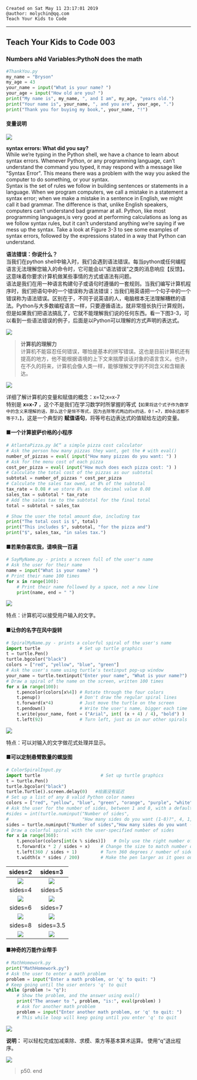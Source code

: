 ```
Created on Sat May 11 23:17:01 2019  
@author: molychin@qq.com  
Teach Your Kids to Code  
```  

---
## **Teach Your Kids to Code 003**
### Numbers aNd Variables:PythoN does the math

```python
#ThankYou.py
my_name = "Bryson"
my_age = 43
your_name = input("What is your name? ")
your_age = input("How old are you? ")
print("My name is", my_name, ", and I am", my_age, "years old.")
print("Your name is", your_name, ", and you are", your_age, ".")
print("Thank you for buying my book,", your_name, "!")
```

#### 变量说明
![](res/2019-05-13-15-11-16.png)

**syntax errors: What did you say?**  
While we’re typing in the Python shell, we have a chance to learn about syntax errors. Whenever Python, or any programming language, can’t understand the command you typed, it may respond with a message like "Syntax Error". This means there was a problem with the way you asked the computer to do something, or your syntax.  
Syntax is the set of rules we follow in building sentences or statements in a language. When we program computers, we call a mistake in a statement a syntax error; when we make a mistake  in a sentence in English, we might call it bad grammar. The difference is that, unlike English speakers, computers can’t understand  bad grammar at all. Python, like most programming languages,is very good at performing calculations as long as we follow syntax rules, but it can’t understand anything we’re saying if we mess up  the syntax. Take a look at Figure 3-3 to see some examples of syntax errors, followed by the expressions stated in a way that Python  can understand.

**语法错误：你说什么？**  
当我们在python shell中输入时，我们会遇到语法错误。每当python或任何编程语言无法理解您输入的命令时，它可能会以“语法错误”之类的消息响应【反馈】。这意味着你要求计算机做某些事情的方式或语法有问题。  
语法是我们在用一种语言构建句子或语句时遵循的一套规则。当我们编写计算机程序时，我们把语句中的一个错误称为语法错误；当我们用英语把一个句子中的一个错误称为语法错误。区别在于，不同于说英语的人，电脑根本无法理解糟糕的语法。Python与大多数编程语言一样，只要遵循语法，就非常擅长执行计算规则，但是如果我们把语法搞乱了，它就不能理解我们说的任何东西。看一下图3-3，可以看到一些语法错误的例子，后面是以Python可以理解的方式声明的表达式。

![](res/2019-05-13-15-22-07.png)

>**计算机的理解力**  
计算机不能容忍任何错误，哪怕是基本的拼写错误。这也是目前计算机还有提高的地方，他不能根据语境的上下文来揣摩谈话对象的语言含义。也许，在不久的将来，计算机会像人类一样，能够理解文字的不同含义和含糊表达。

![](res/2019-05-13-15-28-04.png)

详细了解计算机的变量和赋值的概念：x=12;x=x-7  
特别是 **x=x-7** ，这个不是我们在学习数学时所掌握的等式`【如果将这个式子作为数学中的含义来理解的话，那么这个是恒不等式，因为去除等式两边的x的话，0！=7，即0永远都不等于7。】`，这是一个典型的 **赋值语句**，将等号右边表达式的值赋给左边的变量。

#### ■一个计算披萨价格的小程序
```python
# AtlantaPizza.py â€“ a simple pizza cost calculator
# Ask the person how many pizzas they want, get the # with eval()
number_of_pizzas = eval( input("How many pizzas do you want: ") )
# Ask for the menu cost of each pizza
cost_per_pizza = eval( input("How much does each pizza cost: ") )
# Calculate the total cost of the pizzas as our subtotal
subtotal = number_of_pizzas * cost_per_pizza
# Calculate the sales tax owed, at 8% of the subtotal
tax_rate = 0.08 # we store 8% as the decimal value 0.08
sales_tax = subtotal * tax_rate
# Add the sales tax to the subtotal for the final total
total = subtotal + sales_tax

# Show the user the total amount due, including tax
print("The total cost is $", total)
print("This includes $", subtotal, "for the pizza and")
print("$", sales_tax, "in sales tax.")
```

#### ■若果你喜欢我，请唤我一百遍
```python
# SayMyName.py - prints a screen full of the user's name
# Ask the user for their name
name = input("What is your name? ")
# Print their name 100 times
for x in range(100):
    # Print their name followed by a space, not a new line
    print(name, end = " ")
```
![](res/2019-05-13-16-00-16.png)

特点：计算机可以接受用户输入的文字。

#### ■让你的名字在风中旋转
```python
# SpiralMyName.py - prints a colorful spiral of the user's name
import turtle               # Set up turtle graphics
t = turtle.Pen()  
turtle.bgcolor("black")
colors = ["red", "yellow", "blue", "green"]
# Ask the user's name using turtle's textinput pop-up window
your_name = turtle.textinput("Enter your name", "What is your name?")
# Draw a spiral of the name on the screen, written 100 times
for x in range(100):
    t.pencolor(colors[x%4]) # Rotate through the four colors
    t.penup()               # Don't draw the regular spiral lines
    t.forward(x*4)          # Just move the turtle on the screen
    t.pendown()             # Write the user's name, bigger each time
    t.write(your_name, font = ("Arial", int( (x + 4) / 4), "bold") )
    t.left(92)              # Turn left, just as in our other spirals
```
![](res/2019-5-13-18-59-49.png)

特点：可以对输入的文字做花式处理并显示。

#### ■可以定制悬臂数量的螺旋图
```python
# ColorSpiralInput.py
import turtle                       # Set up turtle graphics
t = turtle.Pen()
turtle.bgcolor("black")
turtle.Turtle().screen.delay(0)   #绘画没有延迟
# Set up a list of any 8 valid Python color names
colors = ["red", "yellow", "blue", "green", "orange", "purple", "white", "gray"]
# Ask the user for the number of sides, between 1 and 8, with a default of 4
#sides = int(turtle.numinput("Number of sides",
#                            "How many sides do you want (1-8)?", 4, 1, 8))
sides = turtle.numinput("Number of sides","How many sides do you want (1-8)?",4)
# Draw a colorful spiral with the user-specified number of sides
for x in range(360):
    t.pencolor(colors[int(x % sides)])   # Only use the right number of colors
    t.forward(x * 2 / sides + x)    # Change the size to match number of sides
    t.left(360 / sides + 1)         # Turn 360 degrees / number of sides, plus 1
    t.width(x * sides / 200)        # Make the pen larger as it goes outward
```

|sides=2|sides=3|
|:---:|:---:|
|![](res/2019-5-13-19-23-15-2.png)|![](res/2019-5-13-19-23-15-3.png)|
|sides=4|sides=5|
|![](res/2019-5-13-19-23-15-4.png)|![](res/2019-5-13-19-23-15-5.png)|
|sides=6|sides=7|
|![](res/2019-5-13-19-23-15-6.png)|![](res/2019-5-13-19-23-15-7.png)|
|sides=8|sides=3.5|
|![](res/2019-5-13-19-23-15-8.png)|![](res/2019-5-13-19-23-15-3.5.png)|

#### ■神奇的万能作业帮手
```python
# MathHomework.py
print("MathHomework.py")
# Ask the user to enter a math problem
problem = input("Enter a math problem, or 'q' to quit: ")
# Keep going until the user enters 'q' to quit
while (problem != "q"):
    # Show the problem, and the answer using eval()
    print("The answer to ", problem, "is:", eval(problem) )
    # Ask for another math problem
    problem = input("Enter another math problem, or 'q' to quit: ")
    # This while loop will keep going until you enter 'q' to quit
```
![](res/2019-5-13-20-38-16.png)  

**说明：** 可以轻松完成加减乘除、求模、乘方等基本算术运算。 使用“q”退出程序。

![](res/2019-5-13-20-40-16.png)



>p50. end
